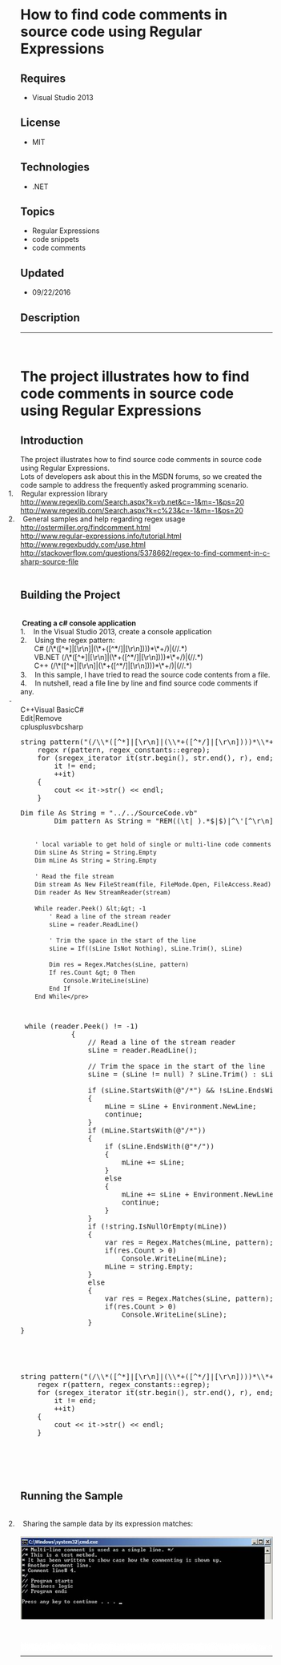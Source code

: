 # How to find code comments in source code using Regular Expressions
## Requires
- Visual Studio 2013
## License
- MIT
## Technologies
- .NET
## Topics
- Regular Expressions
- code snippets
- code comments
## Updated
- 09/22/2016
## Description

<hr>
<div><a href="http://blogs.msdn.com/b/onecode"><img src=":-onecodesampletopbanner1" alt=""></a><strong>&nbsp;</strong><em>&nbsp;</em></div>
<h1>The project illustrates how <span class="info-text">to find code comments in source code using Regular Expressions
</span></h1>
<h2>Introduction</h2>
<div class="MsoNormal">The project illustrates how <span class="info-text">to find source code comments in source code using Regular Expressions.</span></div>
<div class="MsoNormal">Lots of developers ask about this in the MSDN forums, so we created the code sample to address the frequently asked programming scenario.</div>
<div class="MsoListParagraphCxSpFirst" style="text-indent:-.25in"><span><span>1.<span style="font:7.0pt &quot;Times New Roman&quot;">&nbsp;&nbsp;&nbsp;&nbsp;&nbsp;&nbsp;
</span></span></span>Regular expression library</div>
<div class="MsoListParagraphCxSpMiddle"><a href="http://www.regexlib.com/Search.aspx?k=vb.net&c=-1&m=-1&ps=20">http://www.regexlib.com/Search.aspx?k=vb.net&amp;c=-1&amp;m=-1&amp;ps=20</a></div>
<div class="MsoListParagraphCxSpMiddle"><a href="http://www.regexlib.com/Search.aspx?k=c%23&c=-1&m=-1&ps=20">http://www.regexlib.com/Search.aspx?k=c%23&amp;c=-1&amp;m=-1&amp;ps=20</a></div>
<div class="MsoListParagraphCxSpMiddle" style="text-indent:-.25in"><span><span>2.<span style="font:7.0pt &quot;Times New Roman&quot;">&nbsp;&nbsp;&nbsp;&nbsp;&nbsp;&nbsp;
</span></span></span>General samples and help regarding regex usage</div>
<div class="MsoListParagraphCxSpMiddle"><a href="http://ostermiller.org/findcomment.html">http://ostermiller.org/findcomment.html</a></div>
<div class="MsoListParagraphCxSpMiddle"><a href="http://www.regular-expressions.info/tutorial.html">http://www.regular-expressions.info/tutorial.html</a></div>
<div class="MsoListParagraphCxSpMiddle"><a href="http://www.regexbuddy.com/use.html">http://www.regexbuddy.com/use.html</a></div>
<div class="MsoListParagraphCxSpMiddle"><a href="http://stackoverflow.com/questions/5378662/regex-to-find-comment-in-c-sharp-source-file">http://stackoverflow.com/questions/5378662/regex-to-find-comment-in-c-sharp-source-file</a></div>
<div class="MsoListParagraphCxSpLast">&nbsp;</div>
<h2>Building the Project</h2>
<div class="MsoNormal">&nbsp;</div>
<div class="MsoNormal"><strong><span>&nbsp;</span>Creating a c# console application
</strong></div>
<div class="MsoListParagraphCxSpFirst"><span><span>1.<span style="font:7.0pt &quot;Times New Roman&quot;">&nbsp;&nbsp;&nbsp;&nbsp;&nbsp;&nbsp;
</span></span></span>In the Visual Studio 2013, create a console application</div>
<div class="MsoListParagraphCxSpMiddle"><span><span>2.<span style="font:7.0pt &quot;Times New Roman&quot;">&nbsp;&nbsp;&nbsp;&nbsp;&nbsp;&nbsp;
</span></span></span>Using the regex pattern:</div>
<div class="MsoListParagraphCxSpMiddle">&nbsp;&nbsp;&nbsp;&nbsp;&nbsp;&nbsp; C# (/\*([^*]<span class="GramE">|[</span>\r\n]|(\*&#43;([^*/]|[\r\n])))*\*&#43;/)|(//.*)</div>
<div class="MsoListParagraphCxSpMiddle">&nbsp;&nbsp;&nbsp;&nbsp;&nbsp;&nbsp; VB.NET (/\*([^*]<span class="GramE">|[</span>\r\n]|(\*&#43;([^*/]|[\r\n])))*\*&#43;/)|(//.*)</div>
<div class="MsoListParagraphCxSpMiddle">&nbsp;&nbsp;&nbsp;&nbsp;&nbsp;&nbsp; C&#43;&#43; (/\*([^*]<span class="GramE">|[</span>\r\n]|(\*&#43;([^*/]|[\r\n])))*\*&#43;/)|(//.*)<span style="font-size:10.0pt; line-height:115%; font-family:&quot;Courier New&quot;">
</span></div>
<div class="MsoListParagraphCxSpMiddle"><span><span>3.<span style="font:7.0pt &quot;Times New Roman&quot;">&nbsp;&nbsp;&nbsp;&nbsp;&nbsp;&nbsp;
</span></span></span>In this sample, I have tried to read the source code contents from a file.</div>
<div class="MsoListParagraphCxSpLast"><span><span>4.<span style="font:7.0pt &quot;Times New Roman&quot;">&nbsp;&nbsp;&nbsp;&nbsp;&nbsp;&nbsp;
</span></span></span>In nutshell, read a file line by line and find source code comments if any.</div>
<div class="MsoListParagraph" style="text-align:justify; text-indent:-.25in"><span style="font-size:10.0pt; line-height:115%; font-family:&quot;Courier New&quot;; color:black"><span>-<span style="font:7.0pt &quot;Times New Roman&quot;">&nbsp;&nbsp;&nbsp;
</span></span></span></div>
<div class="MsoNormal">
<div class="scriptcode">
<div class="pluginEditHolder" pluginCommand="mceScriptCode">
<div class="title"><span>C&#43;&#43;</span><span>Visual Basic</span><span>C#</span></div>
<div class="pluginLinkHolder"><span class="pluginEditHolderLink">Edit</span>|<span class="pluginRemoveHolderLink">Remove</span></div>
<span class="hidden">cplusplus</span><span class="hidden">vb</span><span class="hidden">csharp</span>
<pre class="hidden">string pattern(&quot;(/\\*([^*]|[\r\n]|(\\*&#43;([^*/]|[\r\n])))*\\*&#43;/)|(//.*)&quot;);
	regex r(pattern, regex_constants::egrep);
	for (sregex_iterator it(str.begin(), str.end(), r), end;
		it != end;
		&#43;&#43;it)
	{
		cout &lt;&lt; it-&gt;str() &lt;&lt; endl;
	}</pre>
<pre class="hidden">Dim file As String = &quot;../../SourceCode.vb&quot;
        Dim pattern As String = &quot;REM((\t| ).*$|$)|^\'[^\r\n]&#43;$|''[^\r\n]&#43;$&quot;

        ' local variable to get hold of single or multi-line code comments
        Dim sLine As String = String.Empty
        Dim mLine As String = String.Empty

        ' Read the file stream
        Dim stream As New FileStream(file, FileMode.Open, FileAccess.Read)
        Dim reader As New StreamReader(stream)

        While reader.Peek() &lt;&gt; -1
            ' Read a line of the stream reader
            sLine = reader.ReadLine()

            ' Trim the space in the start of the line
            sLine = If((sLine IsNot Nothing), sLine.Trim(), sLine)

            Dim res = Regex.Matches(sLine, pattern)
            If res.Count &gt; 0 Then
                Console.WriteLine(sLine)
            End If
        End While</pre>
<pre class="hidden"> while (reader.Peek() != -1)
            {
                // Read a line of the stream reader
                sLine = reader.ReadLine();

                // Trim the space in the start of the line
                sLine = (sLine != null) ? sLine.Trim() : sLine;

                if (sLine.StartsWith(@&quot;/*&quot;) &amp;&amp; !sLine.EndsWith(@&quot;*/&quot;))
                {
                    mLine = sLine &#43; Environment.NewLine;
                    continue;
                }
                if (mLine.StartsWith(@&quot;/*&quot;))
                {
                    if (sLine.EndsWith(@&quot;*/&quot;))
                    {
                        mLine &#43;= sLine;
                    }
                    else
                    {
                        mLine &#43;= sLine &#43; Environment.NewLine;
                        continue;
                    }
                }
                if (!string.IsNullOrEmpty(mLine))
                {
                    var res = Regex.Matches(mLine, pattern);
                    if(res.Count &gt; 0)
                        Console.WriteLine(mLine);
                    mLine = string.Empty;
                }
                else
                {
                    var res = Regex.Matches(sLine, pattern);
                    if(res.Count &gt; 0)
                        Console.WriteLine(sLine);
                }
}</pre>
<div class="preview">
<pre class="cplusplus"><span class="cpp__datatype">string</span>&nbsp;pattern(<span class="cpp__string">&quot;(/\\*([^*]|[\r\n]|(\\*&#43;([^*/]|[\r\n])))*\\*&#43;/)|(//.*)&quot;</span>);&nbsp;
&nbsp;&nbsp;&nbsp;&nbsp;regex&nbsp;r(pattern,&nbsp;regex_constants::egrep);&nbsp;
&nbsp;&nbsp;&nbsp;&nbsp;<span class="cpp__keyword">for</span>&nbsp;(sregex_iterator&nbsp;it(str.begin(),&nbsp;str.end(),&nbsp;r),&nbsp;end;&nbsp;
&nbsp;&nbsp;&nbsp;&nbsp;&nbsp;&nbsp;&nbsp;&nbsp;it&nbsp;!=&nbsp;end;&nbsp;
&nbsp;&nbsp;&nbsp;&nbsp;&nbsp;&nbsp;&nbsp;&nbsp;&#43;&#43;it)&nbsp;
&nbsp;&nbsp;&nbsp;&nbsp;{&nbsp;
&nbsp;&nbsp;&nbsp;&nbsp;&nbsp;&nbsp;&nbsp;&nbsp;cout&nbsp;&lt;&lt;&nbsp;it-&gt;str()&nbsp;&lt;&lt;&nbsp;endl;&nbsp;
&nbsp;&nbsp;&nbsp;&nbsp;}</pre>
</div>
</div>
</div>
<div class="endscriptcode">&nbsp;</div>
</div>
<h2>Running the Sample</h2>
<div class="MsoNormal"><span><span>&nbsp;</span></span>&nbsp;</div>
<div class="MsoListParagraphCxSpFirst" style="margin-left:.75in"></div>
<div class="MsoListParagraphCxSpMiddle" style="text-indent:-.25in"><span><span>2.<span style="font:7.0pt &quot;Times New Roman&quot;">&nbsp;&nbsp;&nbsp;&nbsp;&nbsp;&nbsp;
</span></span></span>Sharing the sample data by its expression matches:</div>
<div class="MsoListParagraphCxSpMiddle">&nbsp;</div>
<div class="MsoListParagraphCxSpMiddle"><span><img src="154509-image.png" alt="" width="576" height="166" align="middle">
</span></div>
<div class="MsoListParagraphCxSpMiddle">&nbsp;</div>
<div class="MsoListParagraphCxSpLast">&nbsp;</div>
<div class="MsoNormal"></div>
<div class="MsoNormal">&nbsp;</div>
<div style="line-height:0.6pt; color:white">Microsoft All-In-One Code Framework is a free, centralized code sample library driven by developers' real-world pains and needs. The goal is to provide customer-driven code samples for all Microsoft development technologies,
 and reduce developers' efforts in solving typical programming tasks. Our team listens to developers&rsquo; pains in the MSDN forums, social media and various DEV communities. We write code samples based on developers&rsquo; frequently asked programming tasks,
 and allow developers to download them with a short sample publishing cycle. Additionally, we offer a free code sample request service. It is a proactive way for our developer community to obtain code samples directly from Microsoft.</div>
<hr>
<div><a href="http://go.microsoft.com/?linkid=9759640" style="margin-top:3px"><img src="-onecodelogo" alt="">
</a></div>
